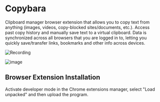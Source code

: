 # Copybara

Clipboard manager browser extension that allows you to copy text from anything (images, videos, copy-blocked sites/documents, etc.). Access past copy history and manually save text to a virtual clipboard. Data is synchronized across all browsers that you are logged in to, letting you quickly save/transfer links, bookmarks and other info across devices.

![Recording](https://github.com/Jingyue-Wu/copybara/assets/75918217/b2e4f606-eda1-4a1c-abab-25a90a8f0500)


![image](https://github.com/Jingyue-Wu/copybara/assets/75918217/257c6846-a674-4cae-bc20-952b84b00c5c)


## Browser Extension Installation

Activate developer mode in the Chrome extensions manager, select "Load unpacked" and then upload the program.



